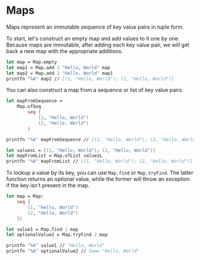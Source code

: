 # Maps

Maps represent an immutable sequence of key value pairs in tuple form.

To start, let's construct an empty map and add values to it one by one.
Because maps are immutable, after adding each key value pair, we will get back a new map with the appropriate additions.

```fsharp
let map = Map.empty
let map1 = Map.add 1 "Hello, World" map
let map2 = Map.add 2 "Hello, World" map1
printfn "%A" map2 // [(1, "Hello, World"); (2, "Hello, World")]
```

You can also construct a map from a sequence or list of key value pairs.

```fsharp
let mapFromSequence =
    Map.ofSeq
        seq {
            (1, "Hello, World")
            (2, "Hello, World")
        } 

printfn "%A" mapFromSequence // [(1, "Hello, World"); (2, "Hello, World")]

let valuesL = [(1, "Hello, World"); (2, "Hello, World")]
let mapFromList = Map.ofList valuesL
printfn "%A" mapFromList // [(1, "Hello, World"); (2, "Hello, World")]
```

To lookup a value by its key, you can use `Map.find` or `Map.tryFind`.
The latter function returns an optional value,
while the former will throw an exception if the key isn't present in the map.

```fsharp
let map = Map(
    seq {
        (1, "Hello, World")
        (2, "Hello, World")
    })

let value1 = Map.find 1 map
let optionalValue2 = Map.tryFind 2 map

printfn "%A" value1 // "Hello, World"
printfn "%A" optionalValue2 // Some "Hello, World"
```